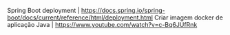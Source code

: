Spring Boot deployment | https://docs.spring.io/spring-boot/docs/current/reference/html/deployment.html
Criar imagem docker de aplicação Java | https://www.youtube.com/watch?v=c-Bq6JUfRnk